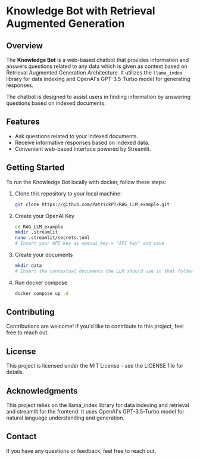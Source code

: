 # Knowledge Bot with Retrieval Augmented Generation

## Overview

The **Knowledge Bot** is a web-based chatbot that provides information and answers questions related to any data which is given as context based on Retrieval Augmented Generation Architecture. It utilizes the `llama_index` library for data indexing and OpenAI's GPT-3.5-Turbo model for generating responses.

The chatbot is designed to assist users in finding information by answering questions based on indexed documents.

## Features

- Ask questions related to your indexed documents.
- Receive informative responses based on indexed data.
- Convenient web-based interface powered by Streamlit.

## Getting Started

To run the Knowledge Bot locally with docker, follow these steps:

1. Clone this repository to your local machine:

   ```bash
   git clone https://github.com/PatrickPT/RAG_LLM_example.git

2. Create your OpenAI Key

   ```bash
   cd RAG_LLM_example
   mkdir .streamlit
   nano .streamlit/secrets.toml
   # Insert your API Key as openai_key = "API Key" and save

3. Create your documents

   ```bash
   mkdir data
   # Insert the contextual documents the LLM should use in that folder

4. Run docker compose

   ```bash
   docker compose up -d


## Contributing

Contributions are welcome! If you'd like to contribute to this project, feel free to reach out.

## License

This project is licensed under the MIT License - see the LICENSE file for details.

## Acknowledgments

This project relies on the llama_index library for data indexing and retrieval and streamlit for the frontend.
It uses OpenAI's GPT-3.5-Turbo model for natural language understanding and generation.

## Contact

If you have any questions or feedback, feel free to reach out.
